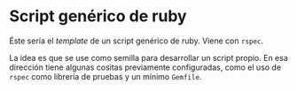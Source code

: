 # Script genérico de ruby

Éste sería el _template_ de un script genérico de ruby. Viene con `rspec`.

La idea es que se use como semilla para desarrollar un script propio. En esa
dirección tiene algunas cositas previamente configuradas, como el uso de
`rspec` como librería de pruebas y un mínimo `Gemfile`.
